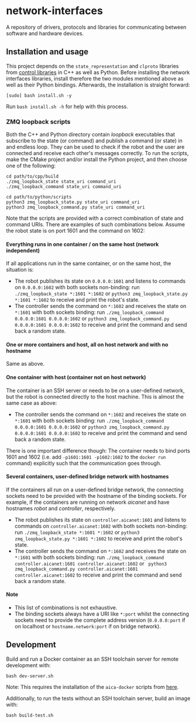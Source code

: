 # network-interfaces

A repository of drivers, protocols and libraries for communicating between software and hardware devices.

## Installation and usage

This project depends on the `state_representation` and `clproto` libraries from
[control libraries](https://github.com/epfl-lasa/control-libraries) in C++ as well as Python. Before installing the
network interfaces libraries, install therefore the two modules mentioned above as well as their Python bindings.
Afterwards, the installation is straight forward:

```console
[sudo] bash install.sh -y
```

Run `bash install.sh -h` for help with this process.

### ZMQ loopback scripts

Both the C++ and Python directory contain *loopback* executables that subscribe to the state (or command)
and publish a command (or state) in and endless loop. They can be used to check if the robot and the user are connected
and receive each other's messages correctly. To run the scripts, make the CMake project and/or install the Python
project, and then choose one of the following:

```
cd path/to/cpp/build
./zmq_loopback_state state_uri command_uri
./zmq_loopback_command state_uri command_uri

cd path/to/python/scripts
python3 zmq_loopback_state.py state_uri command_uri
python3 zmq_loopback_command.py state_uri command_uri
```

Note that the scripts are provided with a correct combination of state and command URIs. There are examples of such
combinations below. Assume the robot state is on port 1601 and the command on 1602:

#### Everything runs in one container / on the same host (network independent)

If all applications run in the same container, or on the same host, the situation is:

- The robot publishes its state on `0.0.0.0:1601` and listens to commands on `0.0.0.0:1602` with both sockets
  non-binding: run `./zmq_loopback_state *:1601 *:1602` or `python3 zmq_loopback_state.py *:1601 *:1602` to receive and
  print the robot's state.
- The controller sends the command on `*:1602` and receives the state on `*:1601` with both sockets binding:
  run `./zmq_loopback_command 0.0.0.0:1601 0.0.0.0:1602` or
  `python3 zmq_loopback_command.py 0.0.0.0:1601 0.0.0.0:1602` to receive and print the command and send back a random
  state.

#### One or more containers and host, all on host network and with no hostname

Same as above.

#### One container with host (container not on host network)

The container is an SSH server or needs to be on a user-defined network, but the robot is connected directly to the host
machine. This is almost the same case as above:

- The controller sends the command on `*:1602` and receives the state on `*:1601` with both sockets binding:
  run `./zmq_loopback_command 0.0.0.0:1601 0.0.0.0:1602` or
  `python3 zmq_loopback_command.py 0.0.0.0:1601 0.0.0.0:1602` to receive and print the command and send back a random
  state.

There is one important difference though: The container needs to bind ports 1601 and 1602 (i.e.
add `-p1601:1601 -p1602:1602` to the `docker run` command) explicitly such that the communication goes through.

#### Several containers, user-defined bridge network with hostnames

If the containers all run on a user-defined bridge network, the connecting sockets need to be provided with the hostname
of the binding sockets. For example, if the containers are running on network *aicanet* and have hostnames *robot* and
*controller*, respectively.

- The robot publishes its state on `controller.aicanet:1601` and listens to commands on `controller.aicanet:1602` with
  both sockets non-binding: run `./zmq_loopback_state *:1601 *:1602` or `python3 zmq_loopback_state.py *:1601 *:1602` to
  receive and print the robot's state.
- The controller sends the command on `*:1602` and receives the state on `*:1601` with both sockets binding:
  run `./zmq_loopback_command controller.aicanet:1601 controller.aicanet:1602` or `
  python3 zmq_loopback_command.py controller.aicanet:1601 controller.aicanet:1602` to receive and print the command and
  send back a random state.

#### Note

- This list of combinations is not exhaustive.
- The binding sockets always have a URI like `*:port` whilst the connecting sockets need to provide the complete address
  version (`0.0.0.0:port` if on localhost or `hostname.network:port` if on bridge network).

## Development

Build and run a Docker container as an SSH toolchain server for remote development with:

```console
bash dev-server.sh
```

Note: This requires the installation of the `aica-docker` scripts
from [here](https://github.com/aica-technology/docker-images).

Additionally, to run the tests without an SSH toolchain server, build an image with:

```console
bash build-test.sh
```
